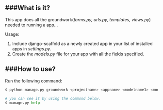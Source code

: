 ###**What is it?**
-----------------
This app does all the groundwork(*forms.py, urls.py, templates, views.py*) needed to running a app...


Usage:

 1. Include django-scaffold as a newly created app in your list of installed apps in *settings.py*. 
 2. Create the *models.py* file for your app with all the fields specified.




###**How to use?**
-----------------
Run the following command:
```python
$ python manage.py groundwork <projectname> <appname> <modelname1> <modelname2> ..

# you can see it by using the commond below.
$ manage.py help

```
